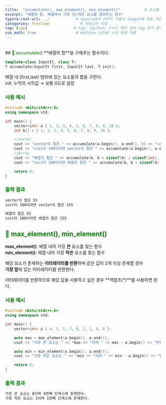 ```yaml
---
title:  "accumulate(), max_element(), min_element()"           # 포스팅 이름
excerpt: "배열의 합, 배열에서 가장 큰/작은 요소를 알려주는 함수"
typora-root-url: ../            # typora에서 이미지 사용시 images에 자동 저장
categories: function              # 카테고리 지정
tag: [cpp]                     # tag: [python, C++] 여러 개의 tag 추가 방식
use_math: true                  # mathjax LaTeX 수식 표현 적용
---
```


<br>
## <span style = 'color: #008000'>🔎 accumulate()</span>
**배열의 합**을 구해주는 함수이다.

```c++
template<class InputIt, class T>
T accumulate(InputIt first, InputIt last, T init);
```

배열 내 [first,last) 범위에 있는 요소들의 합을 구한다.  
init: 누적의 시작값 → 보통 0으로 설정

### <span style = 'color: #008000'>사용 예시</span>
```c++
#include <bits/stdc++.h>
using namespace std;

int main() {
    vector<int> a { 1, 2, 3, 4, 5, 6, 7, 8, 9, 10 };
    int b[] = { 1, 2, 3, 4, 5, 6, 7, 8, 9, 10 };

    //vector
    cout << "vector의 합은 " << accumulate(a.begin(), a.end(), 0) << "\n";
    cout << "init이 100이라면 vector의 합은 " << accumulate(a.begin(), a.end(), 100) << "\n\n";
    //Array
    cout << "배열의 합은 " << accumulate(b, b + sizeof(b) / sizeof(int), 0) << "\n";
    cout << "init이 100이라면 배열의 합은 " << accumulate(b, b + sizeof(b) / sizeof(int), 100) << "\n";

    return 0;
}
```

### <span style = 'color: #008000'>출력 결과</span>
```bash
vector의 합은 55
init이 100이라면 vector의 합은 155

배열의 합은 55
init이 100이라면 배열의 합은 155
```



## <span style = 'color: #008000'>🔎 max_element(), min_element()</span>
**max_element()**: 배열 내의 가장 **큰** 요소를 찾는 함수  
**min_element()**: 배열 내의 가장 **작은** 요소를 찾는 함수

해당 요소가 존재하는 **이터레이터를 반환**하며 같은 값이 2개 이상 존재할 경우  
**가장 앞**에 있는 이터레이터를 반환한다.

이터레이터를 반환하므로 해당 값을 사용하고 싶은 경우 **역참조(*)**를 사용하면 된다.


### <span style = 'color: #008000'>사용 예시</span>
```c++
#include <bits/stdc++.h>
using namespace std;

int main() {
    vector<int> a { 4, 1, 5, 7, 8, 2, 1, 4, 8 };

    auto max = max_element(a.begin(), a.end());
    cout << "가장 큰 요소는 " << *max << "이며 " << max - a.begin() << "번째 인덱스에 존재한다.\n";

    auto min = min_element(a.begin(), a.end());
    cout << "가장 작은 요소는 " << *min << "이며 " << min - a.begin() << "번째 인덱스에 존재한다.\n";

    return 0;
}
```

### <span style = 'color: #008000'>출력 결과</span>
```bash
가장 큰 요소는 8이며 4번째 인덱스에 존재한다.
가장 작은 요소는 1이며 1번째 인덱스에 존재한다.
```